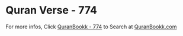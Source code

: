 # Quran Verse - 774 

For more infos, Click [QuranBookk - 774](https://www.quranbookk.com/quran/search?q=774) to Search at [QuranBookk.com](http://quranbookk.com/)